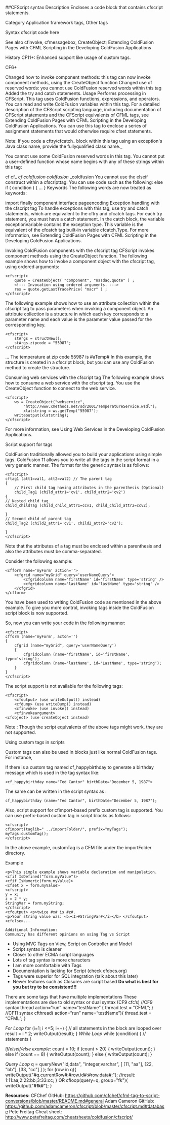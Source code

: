 ##CFScript syntax
Description
Encloses a code block that contains cfscript statements.

Category
Application framework tags, Other tags

Syntax
    <cfscript> 
        cfscript code here 
    </cfscript>

See also
cfinvoke, cfmessagebox, CreateObject; Extending ColdFusion Pages with CFML Scripting in the Developing ColdFusion Applications

History
CF11+: Enhanced support like usage of custom tags.

CF6+

Changed how to invoke component methods: this tag can now invoke component methods, using the CreateObject function
Changed use of reserved words: you cannot use ColdFusion reserved words within this tag
Added the try and catch statements.
Usage
Performs processing in CFScript. This tag uses ColdFusion functions, expressions, and operators. You can read and write ColdFusion variables within this tag. For a detailed description of the CFScript scripting language, including documentation of CFScript statements and the CFScript equivalents of CFML tags, see Extending ColdFusion Pages with CFML Scripting in the Developing ColdFusion Applications.
You can use this tag to enclose a series of assignment statements that would otherwise require cfset statements.

Note: If you code a cftry/cfcatch_ block within this tag using an exception's Java class name, provide the fullyqualified class name._

You cannot use some ColdFusion reserved words in this tag. You cannot put a user-defined function whose name begins with any of these strings within this tag:

cf
cf_
_cf
coldfusion
coldfusion_
_coldfusion
You cannot use the elseif construct within a cfscripttag. You can use code such as the following:
else if ( condition ) 
{ 
... 
}
Keywords
The following words are now treated as keywords:

import
finally
component
interface
pageencoding
Exception handling with the cfscript tag
To handle exceptions with this tag, use try and catch statements, which are equivalent to the cftry and cfcatch tags. For each try statement, you must have a catch statement. In the catch block, the variable exceptionVariable contains the exception type. This variable is the equivalent of the cfcatch tag built-in variable cfcatch.Type. For more information, see Extending ColdFusion Pages with CFML Scripting in the Developing ColdFusion Applications.

Invoking ColdFusion components with the cfscript tag
CFScript invokes component methods using the CreateObject function. The following example shows how to invoke a component object with the cfscript tag, using ordered arguments:

    <cfscript> 
        quote = CreateObject( "component", "nasdaq.quote" ) ; 
        <!--- Invocation using ordered arguments. --->
        res = quote.getLastTradePrice( "macr" ) ; 
    </cfscript>
The following example shows how to use an attribute collection within the cfscript tag to pass parameters when invoking a component object. An attribute collection is a structure in which each key corresponds to a parameter name and each value is the parameter value passed for the corresponding key.

    <cfscript> 
        stArgs = structNew(); 
        stArgs.zipcode = "55987"; 
    </cfscript> 
... 
    <cfinvoke
    webservice = "http://www.xmethods.net/sd/2001/TemperatureService.wsdl"
        method = "getTemp"
        argumentCollection = "#stArgs#"
        returnVariable = "aTemp" > 
        <cfoutput>The temperature at zip code 55987 is #aTemp#</cfoutput>
In this example, the structure is created in a cfscript block, but you can use any ColdFusion method to create the structure.

Consuming web services with the cfscript tag
The following example shows how to consume a web service with the cfscript tag. You use the CreateObject function to connect to the web service.

    <cfscript> 
        ws = CreateObject("webservice", 
            "http://www.xmethods.net/sd/2001/TemperatureService.wsdl"); 
            xlatstring = ws.getTemp("55987"); 
        writeoutput(xlatstring); 
    </cfscript>
For more information, see Using Web Services in the Developing ColdFusion Applications.

Script support for tags

ColdFusion traditionally allowed you to build your applications using simple tags. ColdFusion 11 allows you to write all the tags in the script format in a very generic manner. The format for the generic syntax is as follows:

    <cfscript>
    cftag1 (att1=val1, att2=val2) // The parent tag
    {
        // First child tag having attributes in the parenthesis (Optional)
        child_Tag1 (child_attr1='cv1', child_attr2='cv2')  
    {
    // Nested child tag
    child_childTag (child_child_attr1=ccv1, child_child_attr2=ccv2); 
 
    }
    // Second child of parent tag
    child_Tag2 (child2_attr1='cv1', child2_attr2='cv2');
 
    }
    </cfscript>
Note that the attributes of a tag must be enclosed within a parenthesis and also the attributes must be comma-separated.

Consider the following example:

    <cfform name='myForm' action=''>
        <cfgrid name="myGrid" query='userNameQuery'>
            <cfgridcolumn name='firstName' id='firstName' type='string' />
            <cfgridcolumn name='lastName' id='lastName' type='string' />
        </cfgrid>
    </cfform>
You have been used to writing ColdFusion code as mentioned in the above example. To give you more control, invoking tags inside the ColdFusion script block is now supported.

So, now you can write your code in the following manner:

    <cfscript>
    cfform (name='myForm', acton='')
    {
        cfgrid (name="myGrid", query='userNameQuery')
        {
            cfgridcolumn (name='firstName', id='firstName', type='string');
            cfgridcolumn (name='lastName', id='LastName', type='string');
        }
    }
    </cfscript>
The script support is not available for the following tags:

    <cfscript>
        <cfoutput> (use writeOutput() instead)
        <cfdump> (use writeDump() instead)
        <cfinvoke> (use invoke() instead)
        <cfinvokeargument>
    <cfobject> (use createObject instead)
Note : Though the script equivalents of the above tags might work, they are not supported.

Using custom tags in scripts

Custom tags can also be used  in <cfscript> blocks just like normal ColdFusion tags. For instance, 

If there is a custom tag named cf_happybirthday to generate a birthday message which is used in the tag syntax like:

    <cf_happybirthday name="Ted Cantor" birthDate="December 5, 1987">
The same can be written in the script syntax as : 

    cf_happybirthday (name="Ted Cantor", birthDate="December 5, 1987");
Also, script support for cfimport-based prefix custom tag is supported. You can use prefix-based custom tag in script blocks as follows:

    <cfscript>
    cfimport(taglib=" ../importFolder/", prefix="myTags");
    myTags:customTag();
    </cfscript>
In the above example, customTag is a CFM file under the importFolder directory.

Example

    <p>This simple example shows variable declaration and manipulation. 
    <cfif IsDefined("form.myValue")> 
    <cfif IsNumeric(form.myValue)> 
    <cfset x = form.myValue> 
    <cfscript> 
    y = x; 
    z = 2 * y; 
    StringVar = form.myString; 
    </cfscript> 
    <cfoutput> <p>twice #x# is #z#. 
    <p>Your string value was: <b><I>#StringVar#</i></b> </cfoutput> 
    <cfelse>...
    
    Additional Information:
    Community has different opinions on using Tag vs Script
* Using MVC Tags on View, Script on Controller and Model
* Script syntax is cleaner
* Closer to other ECMA script languages
* Lots of tag syntax is more characters
* I am more comfortable with Tags
* Documentation is lacking for Script (check cfdocs.org)
* Tags were superior for SQL integration (talk about this later)
* Newer features such as Closures are script based
<strong>Do what is best for you but try to be consistent!!!</strong>

There are some tags that have multiple implementations
These implementations are due to old syntax or dual syntax (CF9 cfc’s)
    <cfscript> 
    //CF9 syntax
    thread action=“run” name=“testName” {
	   thread.test = “CFML”;
    }
       //CF11 syntax
       cfthread( action=“run” name=“testName”){
	   thread.test = “CFML”;
    }
    <cfscript>
    
_For Loop_
    for (i=1; i <=5; i++) {
        // all statements in the block are looped over
        result = i * 2;
        writeOutput(result);
    }
_While Loop_
    while (condition) {
        // statements
    }

_If/elseif/else example:_
    <cfscript>
    count = 10; 
    if (count > 20) { 
        writeOutput(count); 
    } else if (count == 8) { 
        writeOutput(count); 
    } else { 
        writeOutput(count); 
    }
    </cfscript>
    
_Query Loop_
    q = queryNew("id,data", "integer,varchar", [  [11, "aa"], [22, "bb"], [33, "cc"]  ] );
    for (row in q){
      writeOutput("#q.currentRow#:#row.id#:#row.data#;"); 
      //result:   1:11:aa;2:22:bb;3:33:cc;
      }
OR
    cfloop(query=q, group="fk"){
        writeOutput("<strong>#fk#</strong>");
    }
    
<strong>Resources:</strong>
CFChef GitHub: https://github.com/cfchef/cfml-tag-to-script-conversions/blob/master/README.md#general
Adam Cameron GitHub: https://github.com/adamcameron/cfscript/blob/master/cfscript.md#database
Pete Freitag Cheat sheet: http://www.petefreitag.com/cheatsheets/coldfusion/cfscript/




